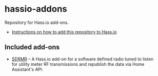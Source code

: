 # hassio-addons

Repository for Hass.io add-ons.

- [Instructions on how to add this repository to Hass.io](https://home-assistant.io/hassio/installing_third_party_addons/)

## Included add-ons

- [SDRMR](https://github.com/cpyarger/Home-Assistant-Addons/tree/main/SDRMR) – A Hass.io add-on for a software defined radio tuned to listen for utility meter RF transmissions and republish the data via Home Assistant's API.

